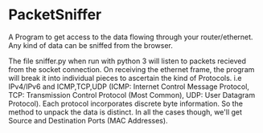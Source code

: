 # PacketSniffer
A Program to get access to the data flowing through your router/ethernet. Any kind of data can be sniffed from the browser.

The file sniffer.py when run with python 3 will listen to packets recieved from the socket connection. On receiving the ethernet frame, the program will break it into individual pieces to ascertain the kind of Protocols. i.e IPv4/IPv6 and ICMP,TCP,UDP (ICMP: Internet Control Message Protocol, TCP: Transmission Control Protocol (Most Common), UDP: User Datagram Protocol). Each protocol incorporates discrete byte information. So the method to unpack the data is distinct. In all the cases though, we'll get Source and Destination Ports (MAC Addresses).
